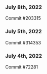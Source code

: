 ### July 8th, 2022

Commit #203315

### July 5th, 2022

Commit #314353


### July 4th, 2022

Commit #72281
